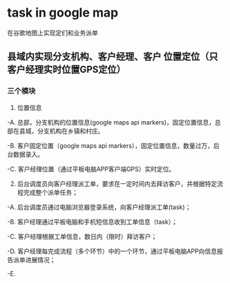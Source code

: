# task in google map
在谷歌地图上实现定们和业务派单

## 县域内实现分支机构、客户经理、客户 位置定位（只客户经理实时位置GPS定位）

### 三个模块

1. 位置信息

  -A. 总部，分支机构的位置信息(google maps api markers)，固定位置信息，总部在县城，分支机构在乡镇和村庄。

  -B. 客户固定位置（google maps api markers），固定位置信息，数量过万，后台数据录入。

  -C. 客户经理位置（通过平板电脑APP客户端GPS）实时定位。

2. 后台调度员向客户经理派工单，要求在一定时间内去拜访客户，并根据特定流程完成整个派单任务；

  -A. 后台调度员通过电脑浏览器登录系统，向客户经理派工单(task)；
  
  -B. 客户经理通过平板电脑和手机短信息收到工单信息（task）；
  
  -C. 客户经理根据工单信息，数日内（限时）拜访客户；
  
  -D. 客户经理每完成流程（多个环节）中的一个环节，通过平板电脑APP向信息报告派单进展情况；
  
  -E. 
